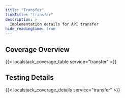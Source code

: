 ```yaml
---
title: "Transfer"
linkTitle: "transfer"
description: >
  Implementation details for API transfer
hide_readingtime: true
---
```


## Coverage Overview
{{< localstack_coverage_table service="transfer" >}}

## Testing Details
{{< localstack_coverage_details service="transfer" >}}
